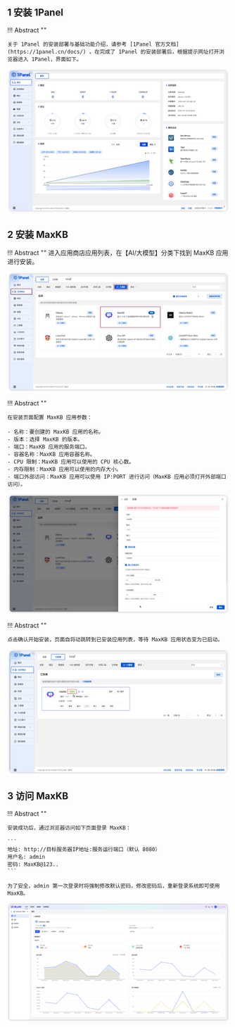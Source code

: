 ## 1 安装 1Panel

!!! Abstract ""

    关于 1Panel 的安装部署与基础功能介绍，请参考 [1Panel 官方文档](https://1panel.cn/docs/) 。在完成了 1Panel 的安装部署后，根据提示网址打开浏览器进入 1Panel，界面如下。    

![1panel](../img/index/1panel.jpg)

## 2 安装 MaxKB 

!!! Abstract "" 
    进入应用商店应用列表，在【AI/大模型】分类下找到 MaxKB 应用进行安装。    

![1panel-maxkb](../img/index/1panel_maxkb.jpg)    

!!! Abstract ""  

    在安装页面配置 MaxKB 应用参数：

    - 名称：要创建的 MaxKB 应用的名称。   
    - 版本：选择 MaxKB 的版本。   
    - 端口：MaxKB 应用的服务端口。   
    - 容器名称：MaxKB 应用容器名称。    
    - CPU 限制：MaxKB 应用可以使用的 CPU 核心数。   
    - 内存限制：MaxKB 应用可以使用的内存大小。    
    - 端口外部访问：MaxKB 应用可以使用 IP:PORT 进行访问（MaxKB 应用必须打开外部端口访问）。   

![maxkb-setting](../img/index/maxkb_setting.jpg)

!!! Abstract "" 

    点击确认开始安装，页面自将动跳转到已安装应用列表，等待 MaxKB 应用状态变为已启动。   

![maxkb启动](../img/index/maxkb-start.jpg)    

## 3 访问 MaxKB 

!!! Abstract "" 

    安装成功后，通过浏览器访问如下页面登录 MaxKB：   

    ```
    地址: http://目标服务器IP地址:服务运行端口（默认 8080）     
    用户名: admin    
    密码: MaxKB@123..
    ``` 

    为了安全，admin 第一次登录时将强制修改默认密码，修改密码后，重新登录系统即可使用 MaxKB。   

![登录成功](../img/index/UI.jpg)
